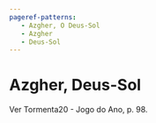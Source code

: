 ```yaml
---
pageref-patterns:
   - Azgher, O Deus-Sol
   - Azgher
   - Deus-Sol
---
```

# Azgher, Deus-Sol

Ver Tormenta20 - Jogo do Ano, p. 98.
